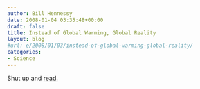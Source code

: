 ```yaml
---
author: Bill Hennessy
date: 2008-01-04 03:35:48+00:00
draft: false
title: Instead of Global Warming, Global Reality
layout: blog
#url: e/2008/01/03/instead-of-global-warming-global-reality/
categories:
- Science
---
```


Shut up and [read.](https://en.rian.ru/analysis/20080103/94768732.html)
